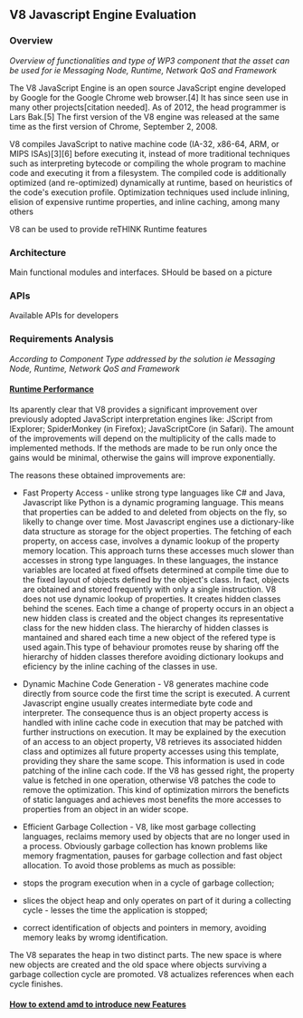 ## V8 Javascript Engine Evaluation

### Overview

*Overview of functionalities and type of WP3 component that the asset can be used for ie Messaging Node, Runtime, Network QoS and Framework* 

The V8 JavaScript Engine is an open source JavaScript engine developed by Google for the Google Chrome web browser.[4] It has since seen use in many other projects[citation needed]. As of 2012, the head programmer is Lars Bak.[5] The first version of the V8 engine was released at the same time as the first version of Chrome, September 2, 2008.

V8 compiles JavaScript to native machine code (IA-32, x86-64, ARM, or MIPS ISAs)[3][6] before executing it, instead of more traditional techniques such as interpreting bytecode or compiling the whole program to machine code and executing it from a filesystem. The compiled code is additionally optimized (and re-optimized) dynamically at runtime, based on heuristics of the code's execution profile. Optimization techniques used include inlining, elision of expensive runtime properties, and inline caching, among many others

V8 can be used to provide reTHINK Runtime features

### Architecture

Main functional modules and interfaces. SHould be based on a picture


### APIs

Available APIs for developers

### Requirements Analysis

*According to Component Type addressed by the solution ie Messaging Node, Runtime, Network QoS and Framework*

#### [Runtime Performance](https://github.com/reTHINK-project/core-framework/issues/6)

Its aparently clear that V8 provides a significant improvement over previously adopted JavaScript interpretation engines like:
 JScript from IExplorer;
 SpiderMonkey (in Firefox);
 JavaScriptCore (in Safari).
The amount of the improvements will depend on the multiplicity of the calls made to implemented methods. If the methods are made to be run only once the gains would be minimal, otherwise the gains will improve exponentially.

The reasons these obtained improvements are:
- Fast Property Access - unlike strong type languages like C# and Java, Javascript like Python is a dynamic programing language. This means that properties can be added to and deleted from objects on the fly, so likelly to change over time. Most Javascript engines use a dictionary-like data structure as storage for the object properties.
The fetching of each property, on access case, involves a dynamic lookup of the property memory location. This approach turns these accesses much slower than accesses in strong type languages. In these languages, the instance variables are located at fixed offsets determined at compile time due to the fixed layout of objects defined by the object's class. In fact, objects are obtained and stored frequently with only a single instruction.
V8 does not use dynamic lookup of properties. It creates hidden classes behind the scenes. Each time a change of property occurs in an object a new hidden class is created and the object changes its representative class for the new hidden class.
The hierarchy of hidden classes is mantained and shared each time a new object of the refered type is used again.This type of behaviour promotes reuse by sharing off the hierarchy of hidden classes therefore avoiding dictionary lookups and eficiency by the inline caching of the classes in use.

- Dynamic Machine Code Generation - V8 generates machine code directly from source code the first time the script is executed. A current Javascript engine usually creates intermediate byte code and interpreter. The consequence thus is an object property access is handled with inline cache code in execution that may be patched with further instructions on execution.
It may be explained by the execution of an access to an object property, V8 retrieves its associated hidden class and optimizes all future property accesses using this template, providing they share the same scope. This information is used in code patching of the inline cach code. If the V8 has gessed right, the property value is fetched in one operation, otherwise V8 patches the code to remove the optimization.
This kind of optimization mirrors the beneficts of static languages and achieves most benefits the more accesses to properties from an object in an wider scope.

- Efficient Garbage Collection - V8, like most garbage collecting languages, reclaims memory used by objects that are no longer used in a process. Obviously garbage collection has known problems like memory fragmentation, pauses for garbage collection and fast object allocation. To avoid those problems as much as possible:
- stops the program execution when in a cycle of garbage collection;
- slices the object heap and only operates on part of it during a collecting cycle - lesses the time the application is stopped;
- correct identification of objects and pointers in memory, avoiding memory leaks by wromg identification.

The V8 separates the heap in two distinct parts. The new space is where new objects are created and the old space where objects surviving a garbage collection cycle are promoted. V8 actualizes references when each cycle finishes.

#### [How to extend amd to introduce new Features](https://github.com/reTHINK-project/core-framework/issues/8)

